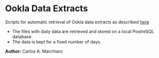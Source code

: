 # Ookla Data Extracts

Scripts for automatic retrieval of Ookla data extracts as described [here](https://github.com/teamookla/speedtest-tools/tree/master/get-extracts)

- The files with daily data are retrieved and stored on a local PostreSQL database. 
- The data is kept for a fixed number of days. 

__Author:__ Carlos A. Marchiaro

